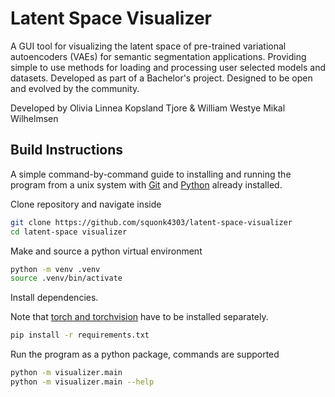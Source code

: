 # Latent Space Visualizer

A GUI tool for visualizing the latent space of pre-trained variational autoencoders (VAEs) for semantic segmentation applications. Providing simple to use methods for loading and processing user selected models and datasets. Developed as part of a Bachelor's project. Designed to be open and evolved by the community.

Developed by Olivia Linnea Kopsland Tjore & William Westye Mikal Wilhelmsen

## Build Instructions

A simple command-by-command guide to installing and running the program from a unix system with [Git](https://git-scm.com/book/en/v2/Getting-Started-Installing-Git) and [Python](https://www.python.org/downloads/) already installed.

Clone repository and navigate inside
```sh
git clone https://github.com/squonk4303/latent-space-visualizer
cd latent-space visualizer
```

Make and source a python virtual environment
```sh
python -m venv .venv
source .venv/bin/activate
```

Install dependencies.

Note that [torch and torchvision](https://pytorch.org/get-started/locally/) have to be installed separately.
```sh
pip install -r requirements.txt
```

Run the program as a python package, commands are supported
```sh
python -m visualizer.main
python -m visualizer.main --help
```
